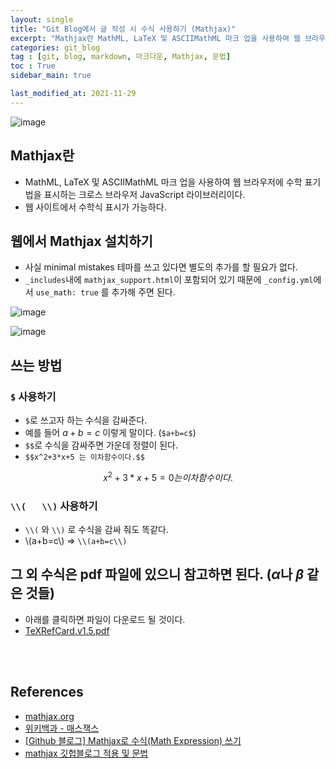 ```yaml
---
layout: single
title: "Git Blog에서 글 작성 시 수식 사용하기 (Mathjax)"
excerpt: "Mathjax란 MathML, LaTeX 및 ASCIIMathML 마크 업을 사용하여 웹 브라우저에 수학 표기법을 표시하는 크로스 브라우저 JavaScript 라이브러리이다. 웹 사이트에서 수학식 표시가 가능하다."
categories: git_blog
tag : [git, blog, markdown, 마크다운, Mathjax, 문법]
toc : True
sidebar_main: true

last_modified_at: 2021-11-29
---
```


![image](https://user-images.githubusercontent.com/78655692/143910921-4b7d1a55-d2b0-49ee-b721-20ce1376df0b.png)

## Mathjax란

- MathML, LaTeX 및 ASCIIMathML 마크 업을 사용하여 웹 브라우저에 수학 표기법을 표시하는 크로스 브라우저 JavaScript 라이브러리이다.
- 웹 사이트에서 수학식 표시가 가능하다.

## 웹에서 Mathjax 설치하기 

- 사실 minimal mistakes 테마를 쓰고 있다면 별도의 추가를 할 필요가 없다.
- `_includes`내에 `mathjax_support.html`이 포함되어 있기 때문에 `_config.yml`에서 `use_math: true` 를 추가해 주면 된다.

![image](https://user-images.githubusercontent.com/78655692/143912853-d285ab04-e93d-49e3-98a5-6ece634980b6.png)

![image](https://user-images.githubusercontent.com/78655692/143913025-dfb7c5f4-dce6-458f-a1ae-0d7a51b942d1.png)

## 쓰는 방법

### `$` 사용하기

- `$`로 쓰고자 하는 수식을 감싸준다.
- 예를 들어 $a+b=c$ 이렇게 말이다. (`$a+b=c$`)
- `$$`로 수식을 감싸주면 가운데 정렬이 된다.
- `$$x^2+3*x+5 는 이차함수이다.$$`

$$x^2+3*x+5=0 는 이차함수이다.$$

### `\\(   \\)` 사용하기

- `\\(` 와 `\\)` 로 수식을 감싸 줘도 똑같다.
- \\(a+b=c\\) => `\\(a+b=c\\)`

## 그 외 수식은 pdf 파일에 있으니 참고하면 된다. ($\alpha$나 $\beta$ 같은 것들)

- 아래를 클릭하면 파일이 다운로드 될 것이다.
- [TeXRefCard.v1.5.pdf](https://github.com/ingu627/Temporary_Storage/files/7619974/TeXRefCard.v1.5.pdf)

<br>
<br>

## References

- [mathjax.org](https://www.mathjax.org/)
- [위키백과 - 매스잭스](https://ko.wikipedia.org/wiki/%EB%A7%A4%EC%8A%A4%EC%9E%AD%EC%8A%A4)
- [[Github 블로그] Mathjax로 수식(Math Expression) 쓰기](https://ansohxxn.github.io/blog/math-equation/)
- [mathjax 깃헙블로그 적용 및 문법](https://ghdic.github.io/math/default/mathjax-%EB%AC%B8%EB%B2%95/)

